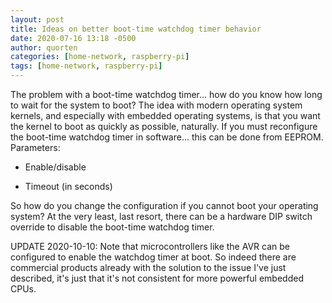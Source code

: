 ```yaml
---
layout: post
title: Ideas on better boot-time watchdog timer behavior
date: 2020-07-16 13:18 -0500
author: quorten
categories: [home-network, raspberry-pi]
tags: [home-network, raspberry-pi]
---
```


The problem with a boot-time watchdog timer... how do you know how
long to wait for the system to boot?  The idea with modern operating
system kernels, and especially with embedded operating systems, is
that you want the kernel to boot as quickly as possible, naturally.
If you must reconfigure the boot-time watchdog timer in
software... this can be done from EEPROM.  Parameters:

* Enable/disable

* Timeout (in seconds)

So how do you change the configuration if you cannot boot your
operating system?  At the very least, last resort, there can be a
hardware DIP switch override to disable the boot-time watchdog timer.

UPDATE 2020-10-10: Note that microcontrollers like the AVR can be
configured to enable the watchdog timer at boot.  So indeed there are
commercial products already with the solution to the issue I've just
described, it's just that it's not consistent for more powerful
embedded CPUs.
